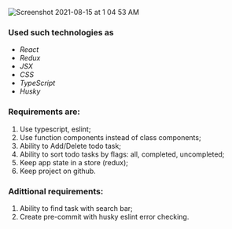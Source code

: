 ![Screenshot 2021-08-15 at 1 04 53 AM](https://user-images.githubusercontent.com/58855190/129461218-cb46ea8d-ab29-4272-8ff6-2df8e2f15c2e.png)

### Used such technologies as
* *React* 
* *Redux* 
* *JSX* 
* *CSS*
* *TypeScript* 
* *Husky*

### Requirements are:
1) Use typescript, eslint;
2) Use function components instead of class components;
3) Ability to  Add/Delete todo task;
4) Ability to sort todo tasks by flags: all, completed, uncompleted;
5) Keep app state in a store (redux);
6) Keep project on github.

### Adittional requirements:
1) Ability to find task with search bar;
2) Create pre-commit with husky eslint error checking.
